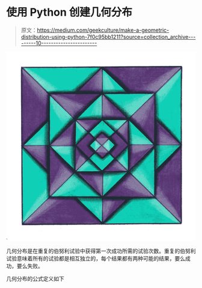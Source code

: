 # 使用 Python 创建几何分布

> 原文：<https://medium.com/geekculture/make-a-geometric-distribution-using-python-7f0c95bb1211?source=collection_archive---------10----------------------->

![](img/37b85130217d3827cd43c311562e4658.png)

几何分布是在重复的伯努利试验中获得第一次成功所需的试验次数。重复的伯努利试验意味着所有的试验都是相互独立的，每个结果都有两种可能的结果，要么成功，要么失败。

几何分布的公式定义如下